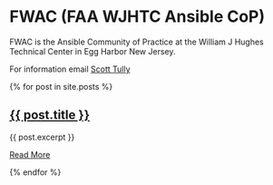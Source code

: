 # FWAC (FAA WJHTC Ansible CoP)

FWAC is the Ansible Community of Practice at the William J Hughes Technical Center in Egg Harbor New Jersey.

For information email [Scott Tully](mailto:scott.ctr.tully@faa.gov)


{% for post in site.posts %}
<article class="post">

  <h1><a href="{{ site.baseurl }}{{ post.url }}">{{ post.title }}</a></h1>

  <div class="entry">
    {{ post.excerpt }}
  </div>

  <a href="{{ site.baseurl }}{{ post.url }}" class="read-more">Read More</a>
  </article>
{% endfor %}
